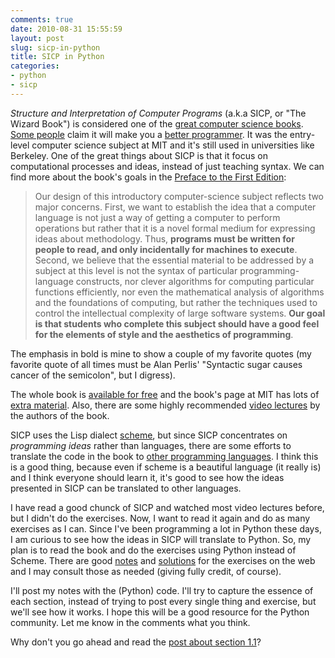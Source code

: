 ```yaml
---
comments: true
date: 2010-08-31 15:55:59
layout: post
slug: sicp-in-python
title: SICP in Python
categories:
- python
- sicp
---
```


_Structure and Interpretation of Computer Programs_ (a.k.a SICP, or
"The Wizard Book") is considered one of the
[great computer science books]. [Some people] claim it will make you a
[better programmer]. It was the entry-level computer science subject
at MIT and it's still used in universities like Berkeley. One of the
great things about SICP is that it focus on computational processes
and ideas, instead of just teaching syntax. We can find more about the
book's goals in the [Preface to the First Edition]:

<!-- more -->

> Our design of this introductory computer-science subject reflects
  two major concerns. First, we want to establish the idea that a
  computer language is not just a way of getting a computer to perform
  operations but rather that it is a novel formal medium for
  expressing ideas about methodology. Thus, **programs must be written
  for people to read, and only incidentally for machines to execute**.
  Second, we believe that the essential material to be addressed by a
  subject at this level is not the syntax of particular
  programming-language constructs, nor clever algorithms for computing
  particular functions efficiently, nor even the mathematical analysis
  of algorithms and the foundations of computing, but rather the
  techniques used to control the intellectual complexity of large
  software systems. **Our goal is that students who complete this
  subject should have a good feel for the elements of style and the
  aesthetics of programming**.

The emphasis in bold is mine to show a couple of my favorite quotes
(my favorite quote of all times must be Alan Perlis' "Syntactic sugar
causes cancer of the semicolon", but I digress).

The whole book is [available for free] and the book's page at MIT has
lots of [extra material]. Also, there are some highly recommended
[video lectures] by the authors of the book.

SICP uses the Lisp dialect [scheme], but since SICP concentrates on
_programming ideas_ rather than languages, there are some efforts to
translate the code in the book to [other programming languages]. I
think this is a good thing, because even if scheme is a beautiful
language (it really is) and I think everyone should learn it, it's
good to see how the ideas presented in SICP can be translated to other
languages.

I have read a good chunck of SICP and watched most video lectures
before, but I didn't do the exercises. Now, I want to read it again
and do as many exercises as I can. Since I've been programming a lot
in Python these days, I am curious to see how the ideas in SICP will
translate to Python. So, my plan is to read the book and do the
exercises using Python instead of Scheme. There are good [notes] and
[solutions] for the exercises on the web and I may consult those as
needed (giving fully credit, of course).

I'll post my notes with the (Python) code. I'll try to capture the
essence of each section, instead of trying to post every single thing
and exercise, but we'll see how it works. I hope this will be a good
resource for the Python community. Let me know in the comments what
you think.

Why don't you go ahead and read the [post about section 1.1]?

<!-- Links -->

[great computer science books]: http://www.amazon.com/review/R3G05B1TQ5XGZP/ref=cm_cr_rdp_perm
[Some people]: http://programming-musings.org/2007/01/31/a-scheme-bookshelf/
[better programmer]: http://lispy.wordpress.com/2007/10/13/how-studying-sicp-made-me-a-better-programmer/
[Preface to the First Edition]: http://mitpress.mit.edu/sicp/full-text/book/book-Z-H-7.html
[available for free]: http://mitpress.mit.edu/sicp/full-text/book/book.html
[extra material]: http://mitpress.mit.edu/sicp/
[video lectures]: http://groups.csail.mit.edu/mac/classes/6.001/abelson-sussman-lectures/
[scheme]: http://en.wikipedia.org/wiki/Scheme_(programming_language)
[other programming languages]: http://www.codepoetics.com/wiki/index.php?title=Topics:SICP_in_other_languages
[notes]: http://eli.thegreenplace.net/category/programming/lisp/sicp/
[solutions]: http://www.kendyck.com/solutions-to-sicp/
[post about section 1.1]: /2010/08/sicp-in-python-1-1-the-elements-of-programming/
